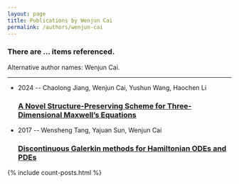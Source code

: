 ```yaml
---
layout: page
title: Publications by Wenjun Cai
permalink: /authors/wenjun-cai
---
```


<h3 id="number-posts">There are ... items referenced.</h3>
<p id='info-authors'>Alternative author names: Wenjun Cai.</p>
<hr />
<ul class="post-list">
<li><span class='post-meta'>2024 -- Chaolong Jiang, Wenjun Cai, Yushun Wang, Haochen Li</span><h3><a class='post-link' href="{{ site.baseurl }}/a-novel-structure-preserving-scheme-for-three-dimensional-maxwell-s-equations">A Novel Structure-Preserving Scheme for Three-Dimensional Maxwell’s Equations</a></h3></li>
<li><span class='post-meta'>2017 -- Wensheng Tang, Yajuan Sun, Wenjun Cai</span><h3><a class='post-link' href="{{ site.baseurl }}/discontinuous-galerkin-methods-for-hamiltonian-odes-and-pdes">Discontinuous Galerkin methods for Hamiltonian ODEs and PDEs</a></h3></li>

</ul>
{% include count-posts.html %}
